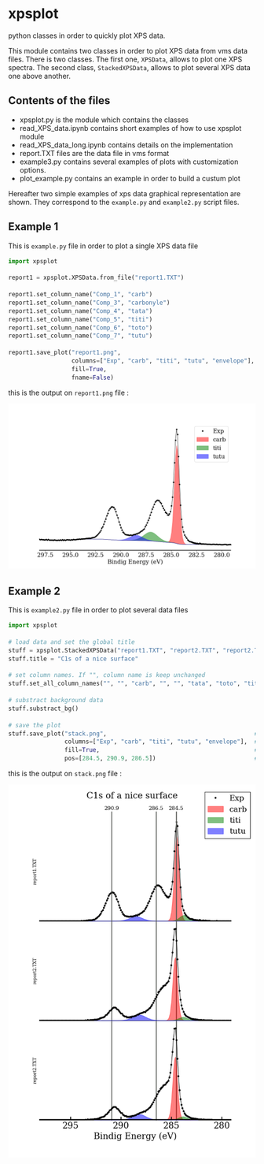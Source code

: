 # xpsplot

python classes in order to quickly plot XPS data.

This module contains two classes in order to plot XPS data from vms data
files. There is two classes. The first one, `XPSData`, allows to plot one XPS spectra.
The second class, `StackedXPSData`, allows to plot several XPS data one above
another.

## Contents of the files

* xpsplot.py is the module which contains the classes
* read_XPS_data.ipynb contains short examples of how to use xpsplot module
* read_XPS_data_long.ipynb contains details on the implementation
* report.TXT files are the data file in vms format
* example3.py contains several examples of plots with customization options.
* plot_example.py contains an example in order to build a custum plot

Hereafter two simple examples of xps data graphical representation are shown.
They correspond to the `example.py` and `example2.py` script files.

## Example 1

This is `example.py` file in order to plot a single XPS data file

```python
import xpsplot

report1 = xpsplot.XPSData.from_file("report1.TXT")

report1.set_column_name("Comp_1", "carb")
report1.set_column_name("Comp_3", "carbonyle")
report1.set_column_name("Comp_4", "tata")
report1.set_column_name("Comp_5", "titi")
report1.set_column_name("Comp_6", "toto")
report1.set_column_name("Comp_7", "tutu")

report1.save_plot("report1.png",                                        # picture name
                  columns=["Exp", "carb", "titi", "tutu", "envelope"],  # column to plot
                  fill=True,                                            # fill component
                  fname=False)                                          # do not write file name
```

this is the output on `report1.png` file :

![example1](report1.png)

## Example 2

This is `example2.py` file in order to plot several data files

```python
import xpsplot

# load data and set the global title
stuff = xpsplot.StackedXPSData("report1.TXT", "report2.TXT", "report2.TXT")
stuff.title = "C1s of a nice surface"

# set column names. If "", column name is keep unchanged
stuff.set_all_column_names("", "", "carb", "", "", "tata", "toto", "titi", "tutu")

# substract background data
stuff.substract_bg()

# save the plot
stuff.save_plot("stack.png",                                          # picture name
                columns=["Exp", "carb", "titi", "tutu", "envelope"],  # column to plot
                fill=True,                                            # fill component
                pos=[284.5, 290.9, 286.5])                            # vertical line positions
```

this is the output on `stack.png` file :

![example2](stack.png)
